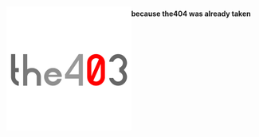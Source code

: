 <a href="https://the403.ml/"><img src="the403-profile-photoV4.png" alt="Logo" width="250" height="250" align=left></a>





#### because the404 was already taken
